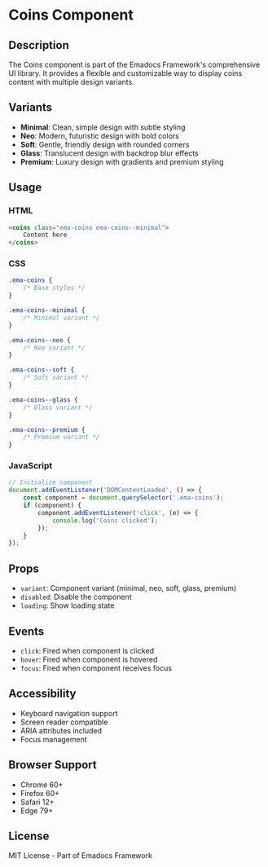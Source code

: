 # Coins Component

## Description
The Coins component is part of the Emadocs Framework's comprehensive UI library. It provides a flexible and customizable way to display coins content with multiple design variants.

## Variants
- **Minimal**: Clean, simple design with subtle styling
- **Neo**: Modern, futuristic design with bold colors
- **Soft**: Gentle, friendly design with rounded corners
- **Glass**: Translucent design with backdrop blur effects
- **Premium**: Luxury design with gradients and premium styling

## Usage

### HTML
```html
<coins class="ema-coins ema-coins--minimal">
    Content here
</coins>
```

### CSS
```css
.ema-coins {
    /* Base styles */
}

.ema-coins--minimal {
    /* Minimal variant */
}

.ema-coins--neo {
    /* Neo variant */
}

.ema-coins--soft {
    /* Soft variant */
}

.ema-coins--glass {
    /* Glass variant */
}

.ema-coins--premium {
    /* Premium variant */
}
```

### JavaScript
```javascript
// Initialize component
document.addEventListener('DOMContentLoaded', () => {
    const component = document.querySelector('.ema-coins');
    if (component) {
        component.addEventListener('click', (e) => {
            console.log('Coins clicked');
        });
    }
});
```

## Props
- `variant`: Component variant (minimal, neo, soft, glass, premium)
- `disabled`: Disable the component
- `loading`: Show loading state

## Events
- `click`: Fired when component is clicked
- `hover`: Fired when component is hovered
- `focus`: Fired when component receives focus

## Accessibility
- Keyboard navigation support
- Screen reader compatible
- ARIA attributes included
- Focus management

## Browser Support
- Chrome 60+
- Firefox 60+
- Safari 12+
- Edge 79+

## License
MIT License - Part of Emadocs Framework
